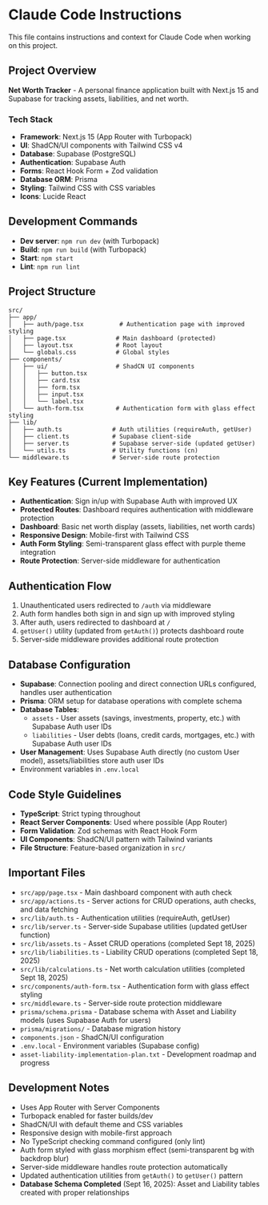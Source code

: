 # Claude Code Instructions

This file contains instructions and context for Claude Code when working on this project.

## Project Overview
**Net Worth Tracker** - A personal finance application built with Next.js 15 and Supabase for tracking assets, liabilities, and net worth.

### Tech Stack
- **Framework**: Next.js 15 (App Router with Turbopack)
- **UI**: ShadCN/UI components with Tailwind CSS v4
- **Database**: Supabase (PostgreSQL)
- **Authentication**: Supabase Auth
- **Forms**: React Hook Form + Zod validation
- **Database ORM**: Prisma
- **Styling**: Tailwind CSS with CSS variables
- **Icons**: Lucide React

## Development Commands
- **Dev server**: `npm run dev` (with Turbopack)
- **Build**: `npm run build` (with Turbopack)
- **Start**: `npm start`
- **Lint**: `npm run lint`

## Project Structure
```
src/
├── app/
│   ├── auth/page.tsx          # Authentication page with improved styling
│   ├── page.tsx              # Main dashboard (protected)
│   ├── layout.tsx            # Root layout
│   └── globals.css           # Global styles
├── components/
│   ├── ui/                   # ShadCN UI components
│   │   ├── button.tsx
│   │   ├── card.tsx
│   │   ├── form.tsx
│   │   ├── input.tsx
│   │   └── label.tsx
│   └── auth-form.tsx         # Authentication form with glass effect styling
├── lib/
│   ├── auth.ts              # Auth utilities (requireAuth, getUser)
│   ├── client.ts            # Supabase client-side
│   ├── server.ts            # Supabase server-side (updated getUser)
│   └── utils.ts             # Utility functions (cn)
└── middleware.ts            # Server-side route protection
```

## Key Features (Current Implementation)
- **Authentication**: Sign in/up with Supabase Auth with improved UX
- **Protected Routes**: Dashboard requires authentication with middleware protection
- **Dashboard**: Basic net worth display (assets, liabilities, net worth cards)
- **Responsive Design**: Mobile-first with Tailwind CSS
- **Auth Form Styling**: Semi-transparent glass effect with purple theme integration
- **Route Protection**: Server-side middleware for authentication

## Authentication Flow
1. Unauthenticated users redirected to `/auth` via middleware
2. Auth form handles both sign in and sign up with improved styling
3. After auth, users redirected to dashboard at `/`
4. `getUser()` utility (updated from `getAuth()`) protects dashboard route
5. Server-side middleware provides additional route protection

## Database Configuration
- **Supabase**: Connection pooling and direct connection URLs configured, handles user authentication
- **Prisma**: ORM setup for database operations with complete schema
- **Database Tables**:
  - `assets` - User assets (savings, investments, property, etc.) with Supabase Auth user IDs
  - `liabilities` - User debts (loans, credit cards, mortgages, etc.) with Supabase Auth user IDs
- **User Management**: Uses Supabase Auth directly (no custom User model), assets/liabilities store auth user IDs
- Environment variables in `.env.local`

## Code Style Guidelines
- **TypeScript**: Strict typing throughout
- **React Server Components**: Used where possible (App Router)
- **Form Validation**: Zod schemas with React Hook Form
- **UI Components**: ShadCN/UI pattern with Tailwind variants
- **File Structure**: Feature-based organization in `src/`

## Important Files
- `src/app/page.tsx` - Main dashboard component with auth check
- `src/app/actions.ts` - Server actions for CRUD operations, auth checks, and data fetching
- `src/lib/auth.ts` - Authentication utilities (requireAuth, getUser)
- `src/lib/server.ts` - Server-side Supabase utilities (updated getUser function)
- `src/lib/assets.ts` - Asset CRUD operations (completed Sept 18, 2025)
- `src/lib/liabilities.ts` - Liability CRUD operations (completed Sept 18, 2025)
- `src/lib/calculations.ts` - Net worth calculation utilities (completed Sept 18, 2025)
- `src/components/auth-form.tsx` - Authentication form with glass effect styling
- `src/middleware.ts` - Server-side route protection middleware
- `prisma/schema.prisma` - Database schema with Asset and Liability models (uses Supabase Auth for users)
- `prisma/migrations/` - Database migration history
- `components.json` - ShadCN/UI configuration
- `.env.local` - Environment variables (Supabase config)
- `asset-liability-implementation-plan.txt` - Development roadmap and progress

## Development Notes
- Uses App Router with Server Components
- Turbopack enabled for faster builds/dev
- ShadCN/UI with default theme and CSS variables
- Responsive design with mobile-first approach
- No TypeScript checking command configured (only lint)
- Auth form styled with glass morphism effect (semi-transparent bg with backdrop blur)
- Server-side middleware handles route protection automatically
- Updated authentication utilities from `getAuth()` to `getUser()` pattern
- **Database Schema Completed** (Sept 16, 2025): Asset and Liability tables created with proper relationships

